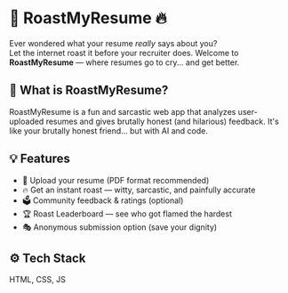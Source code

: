 # 🥩 RoastMyResume 🔥  
Ever wondered what your resume *really* says about you?  
Let the internet roast it before your recruiter does. Welcome to **RoastMyResume** — where resumes go to cry... and get better.

## 🎯 What is RoastMyResume?
RoastMyResume is a fun and sarcastic web app that analyzes user-uploaded resumes and gives brutally honest (and hilarious) feedback. It's like your brutally honest friend... but with AI and code.

## 💡 Features
- 📄 Upload your resume (PDF format recommended)
- 🔥 Get an instant roast — witty, sarcastic, and painfully accurate
- 🗳️ Community feedback & ratings (optional)
- 🏆 Roast Leaderboard — see who got flamed the hardest
- 🎭 Anonymous submission option (save your dignity)

## ⚙️ Tech Stack
HTML, CSS, JS
